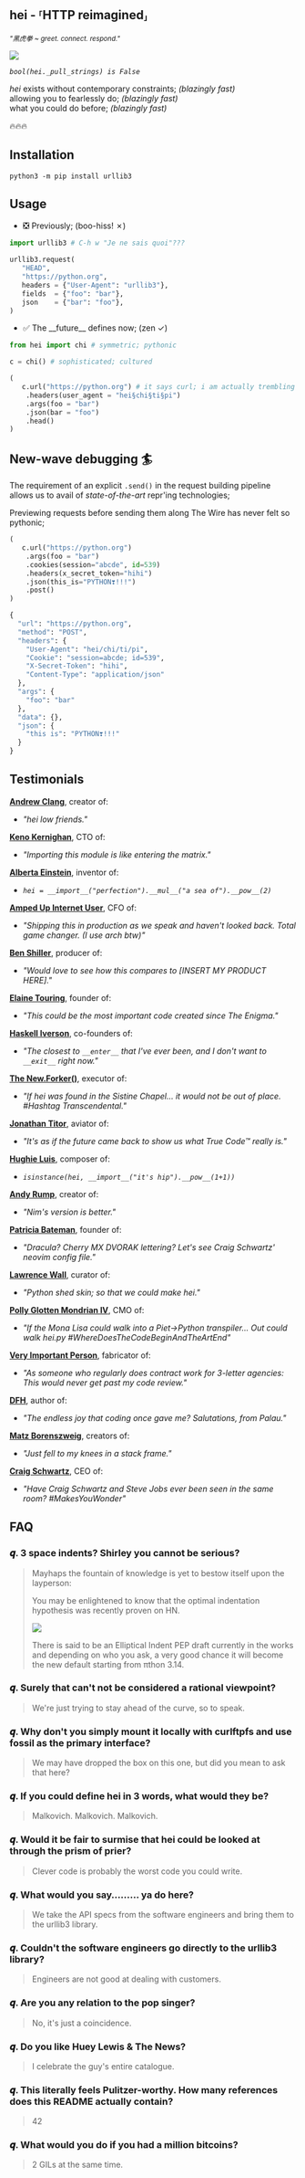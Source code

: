 ## hei - ⸢HTTP reimagined⸥

<sup>_"黑虎拳 ~ greet. connect. respond."_</sup>

![](images/hei.jpg)

_`bool(hei._pull_strings) is False`_

_hei_ exists without contemporary constraints; _(blazingly fast)_<br/>
allowing you to fearlessly do; _(blazingly fast)_<br/>
what you could do before; _(blazingly fast)_<br/>

🔥🔥🔥

## Installation 

```shell
python3 -m pip install urllib3
```

## Usage

- ❎ Previously; (boo-hiss! ✗)

```python
import urllib3 # C-h w "Je ne sais quoi"???

urllib3.request(
   "HEAD", 
   "https://python.org",
   headers = {"User-Agent": "urllib3"},
   fields  = {"foo": "bar"},
   json    = {"bar": "foo"},
)
```

- ✅ The \_\_future__ defines now; (zen ✓)

```python
from hei import chi # symmetric; pythonic

c = chi() # sophisticated; cultured

(
   c.url("https://python.org") # it says curl; i am actually trembling
    .headers(user_agent = "hei§chi§ti§pi")
    .args(foo = "bar")
    .json(bar = "foo")
    .head()
)
```

## New-wave debugging 🏄

The requirement of an explicit `.send()` in the request building pipeline allows us to avail of *state-of-the-art* repr'ing technologies;<br/>

Previewing requests before sending them along The Wire has never felt so pythonic;<br/>

```python
(
   c.url("https://python.org")
    .args(foo = "bar")
    .cookies(session="abcde", id=539)
    .headers(x_secret_token="hihi")
    .json(this_is="PYTHON❣️!!!")
    .post()
)
```

```python
{
  "url": "https://python.org",
  "method": "POST",
  "headers": {
    "User-Agent": "hei/chi/ti/pi",
    "Cookie": "session=abcde; id=539",
    "X-Secret-Token": "hihi",
    "Content-Type": "application/json"
  },
  "args": {
    "foo": "bar"
  },
  "data": {},
  "json": {
    "this is": "PYTHON❣️!!!"
  }
}
```

## Testimonials

<a href="https://en.wikipedia.org/wiki/HTTP_404"><strong>Andrew Clang</strong></a>, creator of:

- _"hei low friends."_

<a href="https://en.wikipedia.org/wiki/HTTP_404"><strong>Keno Kernighan</strong></a>, CTO of:
-  _"Importing this module is like entering the matrix."_

<a href="https://en.wikipedia.org/wiki/HTTP_404"><strong>Alberta Einstein</strong></a>, inventor of:
- *`hei = __import__("perfection").__mul__("a sea of").__pow__(2)`*

<a href="https://en.wikipedia.org/wiki/HTTP_404"><strong>Amped Up Internet User</strong></a>, CFO of:
- _"Shipping this in production as we speak and haven't looked back. Total game changer. (I use arch btw)"_

<a href="https://en.wikipedia.org/wiki/HTTP_404"><strong>Ben Shiller</strong></a>, producer of:
- _"Would love to see how this compares to [INSERT MY PRODUCT HERE]."_

<a href="https://en.wikipedia.org/wiki/HTTP_404"><strong>Elaine Touring</strong></a>, founder of:
- _"This could be the most important code created since The Enigma."_

<a href="https://en.wikipedia.org/wiki/HTTP_404"><strong>Haskell Iverson</strong></a>, co-founders of:
- *"The closest to `__enter__` that I've ever been, and I don't want to `__exit__` right now."*

<a href="https://en.wikipedia.org/wiki/HTTP_404"><strong>The New.Forker()</strong></a>, executor of:
- _"If hei was found in the Sistine Chapel… it would not be out of place. #Hashtag Transcendental."_

<a href="https://en.wikipedia.org/wiki/HTTP_404"><strong>Jonathan Titor</strong></a>, aviator of:
- _"It's as if the future came back to show us what True Code™ really is."_

<a href="https://en.wikipedia.org/wiki/HTTP_404"><strong>Hughie Luis</strong></a>, composer of:
- *`isinstance(hei, __import__("it's hip").__pow__(1+1))`*

<a href="https://en.wikipedia.org/wiki/HTTP_404"><strong>Andy Rump</strong></a>, creator of:
- _"Nim's version is better."_

<a href="https://en.wikipedia.org/wiki/HTTP_404"><strong>Patricia Bateman</strong></a>, founder of:
- _"Dracula? Cherry MX DVORAK lettering? Let's see Craig Schwartz' neovim config file."_

<a href="https://en.wikipedia.org/wiki/HTTP_404"><strong>Lawrence Wall</strong></a>, curator of:
- _"Python shed skin; so that we could make hei."_

<a href="https://en.wikipedia.org/wiki/HTTP_404"><strong>Polly Glotten Mondrian IV</strong></a>, CMO of:
- _"If the Mona Lisa could walk into a Piet->Python transpiler… Out could walk hei.py #WhereDoesTheCodeBeginAndTheArtEnd"_

<a href="https://en.wikipedia.org/wiki/HTTP_404"><strong>Very Important Person</strong></a>, fabricator of:
- _"As someone who regularly does contract work for 3-letter agencies: This would never get past my code review."_

<a href="https://en.wikipedia.org/wiki/HTTP_404"><strong>DFH</strong></a>, author of:
- _"The endless joy that coding once gave me? Salutations, from Palau."_

<a href="https://en.wikipedia.org/wiki/HTTP_404"><strong>Matz Borenszweig</strong></a>, creators of:
- _"Just fell to my knees in a stack frame."_

<a href="https://en.wikipedia.org/wiki/HTTP_404"><strong>Craig Schwartz</strong></a>, CEO of:
- _"Have Craig Schwartz and Steve Jobs ever been seen in the same room? #MakesYouWonder"_


## FAQ

### 𝒒. 3 space indents? Shirley you cannot be serious?

<blockquote>

Mayhaps the fountain of knowledge is yet to bestow itself upon the layperson:

You may be enlightened to know that the optimal indentation hypothesis was recently proven on HN.

![](images/elliptical-indent.png)

There is said to be an Elliptical Indent PEP draft currently in the works and depending on who you ask, a very good chance it will become the new default starting from πthon 3.14.

</blockquote>

### 𝒒. Surely that can't not be considered a rational viewpoint?

<blockquote>

We're just trying to stay ahead of the curve, so to speak.

</blockquote>

### 𝒒. Why don't you simply mount it locally with curlftpfs and use fossil as the primary interface?

<blockquote>

We may have dropped the box on this one, but did you mean to ask that here?

</blockquote>

### 𝒒. If you could define hei in 3 words, what would they be?

<blockquote>

Malkovich. Malkovich. Malkovich.

</blockquote>

### 𝒒. Would it be fair to surmise that hei could be looked at through the prism of prier?

<blockquote>

Clever code is probably the worst code you could write.

</blockquote>

### 𝒒. What would you say……… ya do here?

<blockquote>

We take the API specs from the software engineers and bring them to the urllib3 library.

</blockquote>

### 𝒒. Couldn't the software engineers go directly to the urllib3 library?

<blockquote>

Engineers are not good at dealing with customers.

</blockquote>

### 𝒒. Are you any relation to the pop singer?

<blockquote>

No, it's just a coincidence.

</blockquote>

### 𝒒. Do you like Huey Lewis & The News?

<blockquote>

I celebrate the guy's entire catalogue.

</blockquote>

### 𝒒. This literally feels Pulitzer-worthy. How many references does this README actually contain?

<blockquote>

42

</blockquote>

### 𝒒. What would you do if you had a million bitcoins?

<blockquote>

2 GILs at the same time.

</blockquote>
